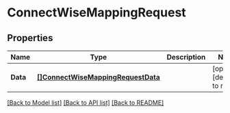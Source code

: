 # ConnectWiseMappingRequest

## Properties
Name | Type | Description | Notes
------------ | ------------- | ------------- | -------------
**Data** | [**[]ConnectWiseMappingRequestData**](ConnectWiseMappingRequest_data.md) |  | [optional] [default to null]

[[Back to Model list]](../README.md#documentation-for-models) [[Back to API list]](../README.md#documentation-for-api-endpoints) [[Back to README]](../README.md)


